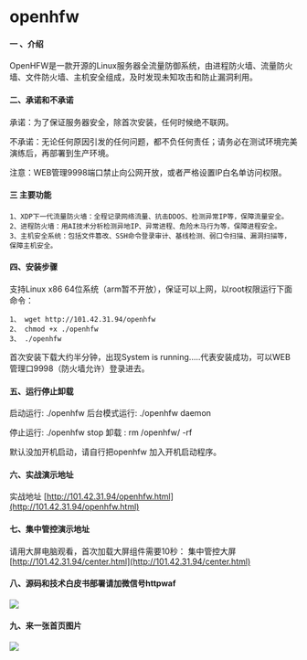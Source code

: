 # openhfw

#### 一 、介绍
OpenHFW是一款开源的Linux服务器全流量防御系统，由进程防火墙、流量防火墙、文件防火墙、主机安全组成，及时发现未知攻击和防止漏洞利用。

#### 二、承诺和不承诺
承诺：为了保证服务器安全，除首次安装，任何时候绝不联网。

不承诺：无论任何原因引发的任何问题，都不负任何责任；请务必在测试环境完美演练后，再部署到生产环境。

注意：WEB管理9998端口禁止向公网开放，或者严格设置IP白名单访问权限。

#### 三 主要功能
    1、XDP下一代流量防火墙：全程记录网络流量、抗击DDOS、检测异常IP等，保障流量安全。
    2、进程防火墙：用AI技术分析检测异地IP、异常进程、危险木马行为等，保障进程安全。
    3、主机安全系统：包括文件篡改、SSH命令登录审计、基线检测、弱口令扫描、漏洞扫描等，保障主机安全。
   
#### 四、安装步骤
支持Linux x86 64位系统（arm暂不开放），保证可以上网，以root权限运行下面命令：

    1、 wget http://101.42.31.94/openhfw
    2、 chmod +x ./openhfw
    3、 ./openhfw

首次安装下载大约半分钟，出现System is running.....代表安装成功，可以WEB管理口9998（防火墙允许）登录进去。

#### 五、运行停止卸载
启动运行:  ./openhfw         后台模式运行:   ./openhfw daemon

停止运行:  ./openhfw stop    卸载 :   rm  /openhfw/ -rf

默认没加开机启动，请自行把openhfw 加入开机启动程序。

#### 六、实战演示地址

实战地址 [http://101.42.31.94/openhfw.html](http://101.42.31.94/openhfw.html)

#### 七、集中管控演示地址

请用大屏电脑观看，首次加载大屏组件需要10秒：
集中管控大屏 [http://101.42.31.94/center.html](http://101.42.31.94/center.html)

#### 八、源码和技术白皮书部署请加微信号httpwaf

![](https://gitee.com/httpwaf/httpwaf/raw/master/img/wechat.png)

#### 九、来一张首页图片

![](https://gitee.com/httpwaf/httpwaf/raw/master/img/home.png)
